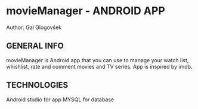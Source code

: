 # movieManager - ANDROID APP
Author: Gal Glogovšek
## GENERAL INFO
movieManager is Android app that you can use to manage your watch list, 
whishlist, rate and comment movies and TV series. App is inspired by imdb.

## TECHNOLOGIES
Android studio for app
MYSQL for database
